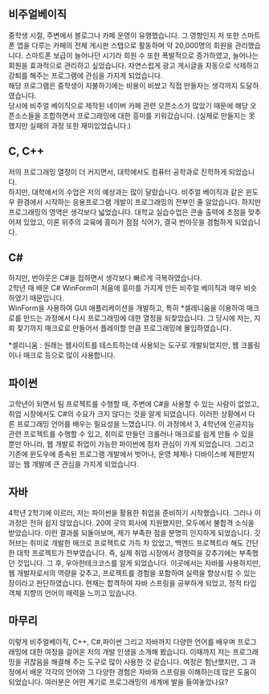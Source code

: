 ## 비주얼베이직
중학생 시절, 주변에서 블로그나 카페 운영이 유행했습니다.
그 영향인지 저 또한 스마트폰 앱을 다루는 카페의 전체 게시판 스탭으로 활동하며 약 20,000명의 회원을 관리했습니다.
스마트폰 보급이 늘어나던 시기라 회원 수 또한 폭발적으로 증가하였고, 늘어나는 회원을 효과적으로 관리하고 싶었습니다.
자연스럽게 광고 게시글을 자동으로 삭제하고 강퇴를 해주는 프로그램에 관심을 가지게 되었습니다.  
해당 프로그램은 중학생이 지불하기에는 비용이 비쌌고 직접 만들자는 생각까지 도달하였습니다.  
당시에 비주얼 베이직으로 제작된 네이버 카페 관련 오픈소스가 많았기 때문에 해당 오픈소스들을 조합하면서 프로그래밍에 대한 흥미를 키워갔습니다. 
(실제로 만들지는 못했지만 실패의 과정 또한 재미있었습니다.)

## C, C++
저의 프로그래밍 열정이 더 커지면서, 대학에서도 컴퓨터 공학과로 진학하게 되었습니다.  
하지만, 대학에서의 수업은 저의 예상과는 많이 달랐습니다.
비주얼 베이직과 같은 윈도우 환경에서 시작하는 응용프로그램 개발이 프로그래밍의 전부인 줄 알았습니다.
하지만 프로그래밍의 영역은 생각보다 넓었습니다.
대학교 실습수업은 콘솔 출력에 초점을 맞추어져 있었고, 이론 위주의 교육에 흥미가 점점 식어가, 결국 번아웃을 경험하게 되었습니다.

## C\#
하지만, 번아웃은 C#을 접하면서 생각보다 빠르게 극복하였습니다.  
2학년 때 배운 C# WinForm이 처음에 흥미를 가지게 만든 비주얼 베이직과 매우 비슷하였기 때문입니다.  
WinForm을 사용하여 GUI 애플리케이션을 개발하고, 특히 \*셀레니움을 이용하여 매크로를 만드는 과정에서 다시 프로그래밍에 대한 열정을 되찾았습니다. 그 당시에 저는, 지뢰 찾기까지 매크로로 만들어서 플레이할 만큼 프로그래밍에 몰입하였습니다.

\*셀리니움 : 원래는 웹사이트를 테스트하는데 사용되는 도구로 개발되었지만, 웹 크롤링이나 매크로 등으로 많이 사용합니다.

## 파이썬
고학년이 되면서 팀 프로젝트를 수행할 때, 주변에 C#을 사용할 수 있는 사람이 없었고, 취업 시장에서도 C#의 수요가 크지 않다는 것을 알게 되었습니다. 이러한 상황에서 다른 프로그래밍 언어를 배우는 필요성을 느꼈습니다.
이 과정에서 3, 4학년에 인공지능 관련 프로젝트를 수행할 수 있고, 취미로 만들던 크롤러나 매크로를 쉽게 만들 수 있을 뿐만 아니라, 웹 개발로 취업이 가능한 파이썬에 점차 관심이 가게 되었습니다.
그리고 기존에 윈도우에 종속된 프로그램 개발에서 벗어나, 운영 체제나 디바이스에 제한받지 않는 웹 개발에 큰 관심을 가지게 되었습니다.

## 자바
4학년 2학기에 이르러, 저는 파이썬을 활용한 취업을 준비하기 시작했습니다. 
그러나 이 과정은 전혀 쉽지 않았습니다. 20여 곳의 회사에 지원했지만, 모두에서 불합격 소식을 받았습니다.
이런 결과를 되돌아보며, 제가 부족한 점을 분명히 인지하게 되었습니다. 깃허브는 취미로 개발한 매크로 프로젝트로 가득 차 있었고, 백엔드 프로젝트라 해도 간단한 대학 프로젝트가 전부였습니다. 즉, 실제 취업 시장에서 경쟁력을 갖추기에는 부족했던 것입니다.
그 후, 우아한테크코스를 알게 되었습니다. 이곳에서는 자바를 사용하지만, 웹 개발자로서의 역량을 갖추고, 프로젝트를 경험을 포함하여 실력을 향상시킬 수 있는 장이라고 판단하였습니다.
현재는 합격하여 자바 스프링을 공부하게 되었고, 정적 타입 객체 지향의 언어의 매력을 느끼고 있습니다.

## 마무리
이렇게 비주얼베이직, C++, C#,파이썬 그리고 자바까지 다양한 언어를 배우며 프로그래밍에 대한 여정을 걸어온 저의 개발 인생을 소개해 봤습니다.
이때까지 저는 프로그래밍을 귀찮음을 해결해 주는 도구로 많이 사용한 것 같습니다.
여정은 험난했지만, 그 과정에서 배운 각각의 언어와 그 다양한 경험은 자바와 스프링을 이해하는데 많은 도움이 되었습니다.
여러분은 어떤 계기로 프로그래밍의 세계에 발을 들여놓았나요?
